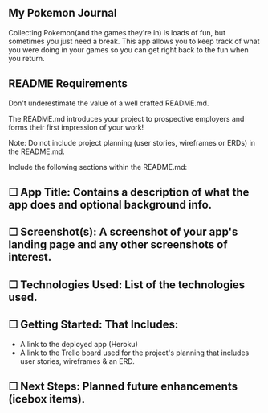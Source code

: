 ## My Pokemon Journal

Collecting Pokemon(and the games they're in) is loads of fun, but sometimes you just need a break. This app allows you to keep track of what you were doing in your games so you can get right back to the fun when you return.


## README Requirements
Don't underestimate the value of a well crafted README.md.

The README.md introduces your project to prospective employers and forms their first impression of your work!

Note: Do not include project planning (user stories, wireframes or ERDs) in the README.md.

Include the following sections within the README.md:

## ☐ App Title: Contains a description of what the app does and optional background info.

## ☐ Screenshot(s): A screenshot of your app's landing page and any other screenshots of interest.

## ☐ Technologies Used: List of the technologies used.

## ☐ Getting Started: That Includes:

* A link to the deployed app (Heroku)
* A link to the Trello board used for the project's planning that includes user stories, wireframes & an ERD.
## ☐ Next Steps: Planned future enhancements (icebox items).

